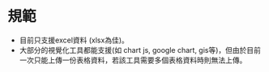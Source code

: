 # 規範

* 目前只支援excel資料 \(xlsx為佳\)。
* 大部分的視覺化工具都能支援\(如 chart js,  google chart, gis等\)，但由於目前一次只能上傳一份表格資料，若該工具需要多個表格資料時則無法上傳。

